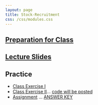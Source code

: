 ```yaml
---
layout: page
title: Stock-Recruitment
css: /css/modules.css
---
```


## [Preparation for Class](PREP/StockRecruitment)

##  [Lecture Slides](PPT/StockRecruitment.pptx)

## Practice

* [Class Exercise I](CEX/StockRecruitment_CEX1)
* [Class Exercise II](CEX/StockRecruitment_CEX2)... [code will be posted](CEX/CODES/StockRecruitment2.R)
* [Assignment](CE/StockRecruitment_CE1) ... [ANSWER KEY](CE/KEY_StockRecruitment_CE1)
